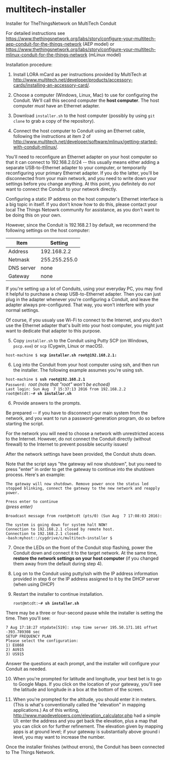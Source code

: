 # multitech-installer
Installer for TheThingsNetwork on MultiTech Conduit

For detailed instructions see https://www.thethingsnetwork.org/labs/story/configure-your-multitech-aep-conduit-for-the-things-network (AEP model) or https://www.thethingsnetwork.org/labs/story/configure-your-multitech-mlinux-conduit-for-the-things-network (mLinux model)

Installation procedure:

1. Install LORA mCard as per instructions provided by MultiTech at
<http://www.multitech.net/developer/products/accessory-cards/installing-an-accessory-card/>.

2. Choose a computer (Windows, Linux, Mac) to use for configuring the Conduit. We'll call
this second computer the **host computer**. The host computer *must* have an Ethernet adapter.

3. Download `installer.sh` to the host computer (possibly
by using `git clone` to grab a copy of the repository). 

4. Connect the host computer to Conduit using an Ethernet cable, following the instructions at item 2 of
<http://www.multitech.net/developer/software/mlinux/getting-started-with-conduit-mlinux/>.

 You'll need to reconfigure an Ethernet adapter on your host computer so 
that it can connect to 192.168.2.0/24 -- this usually means either adding a
separate USB-to-Ethernet adapter to your computer, or temporarily reconfiguring
your primary Ethernet adapter. If you do the latter, you'll be disconnected
from your main network, and you need to write down your settings before you 
change anything. At this point, you definitely do *not* want to connect the Conduit
to your network directly.

 Configuring a static IP address on the host computer's Ethernet interface is a big topic in itself. If you
don't know how to do this, please contact your local The Things Netowrk community for
assistance, as you don't want to be doing this on your own.

 However, since the Conduit is 192.168.2.1 by default, we recommend the following settings on the host computer:

 Item|Setting
 ----|-------
 Address|192.168.2.2
 Netmask|255.255.255.0
 DNS server|none
 Gateway|none

 If you're setting up a lot of Conduits, using your everyday PC, you may find it helpful to purchase a cheap
USB-to-Ethernet adapter. Then you can just plug in the adapter whenever you're configuring a Conduit, and leave
the adapter always pre-configured. That way, you won't interfere with your normal settings.

 Of course, if you usualy use Wi-Fi to connect to the Internet, and you don't use the Ethernet adapter that's built
into your host computer, you might just want to dedicate that adapter to this purpose.  

5. Copy `installer.sh` to the Conduit using Putty SCP (on Windows, `pscp.exe`) or `scp` (Cygwin, Linux or macOS).

  `host-machine $ `**`scp installer.sh root@192.168.2.1:`**

6. Log into the Conduit from your host computer using ssh, and then run the installer. The following example assumes
you're using ssh.

  `host-machine $ `**`ssh root@192.168.2.1`**  
  `Password: `_root_ _(note that "root" won't be echoed)_  
  `Last login: Sun Aug  7 15:37:13 2016 from 192.168.2.2`  
  `root@mtcdt:~# `**`sh installer.sh`**

6. Provide answers to the prompts.  

 Be prepared -- if you have to disconnect your main system from the network, and you want to run a password-generation
 program, do so before starting the script.

   For the network you will need to choose a network with unrestricted access to the
   Internet. However, do not connect the Conduit directly (without firewall) to
   the Internet to prevent possible security issues!

   After the network settings have been provided, the Conduit shuts down. 

 Note that the script says "the gateway wil now shutdown", but you need to press "enter" in order to 
 get the gateway to continue into the shutdown process.  Here's an example:

 `The gateway will now shutdown. Remove power once the status led`   
 `stopped blinking, connect the gateway to the new network and reapply`  
 `power.`  

 `Press enter to continue`  
 _(press enter)_

 `Broadcast message from root@mtcdt (pts/0) (Sun Aug  7 17:08:03 2016):`  
  
 `The system is going down for system halt NOW!`  
 `Connection to 192.168.2.1 closed by remote host.`  
 `Connection to 192.168.2.1 closed.`  
 `-bash:myhost::/cygdrive/c/multitech-installer $ `

7. Once the
   LEDs on the front of the Conduit stop flashing, power the Conduit down and
   connect it to the target network. At the same time, **restore the network settings on your
   host computer** (if you changed them away from the default during step 4).

8. Log on to the Conduit using putty/ssh with the IP address information provided in
   step 6 or the IP address assigned to it by the DHCP server (when using DHCP)

9. Restart the installer to continue installation.

    `root@mtcdt:~# `**`sh installer.sh`**

 There may be a three or four-second pause while the installer is setting the time. Then you'll see:

  `7 Aug 17:18:27 ntpdate[519]: step time server 195.50.171.101 offset -393.789308 sec`  
  `SETUP FREQUENCY PLAN`  
  `Please select the configuration:`  
  `1) EU868`  
  `2) AU915`  
  `3) US915`  

 Answer the questions at each prompt, and the installer will configure your Conduit as needed.

10. When you're prompted for latitude and longitude, your best bet is to go to Google Maps. If you click on the location
 of your gateway, you'll see the latitude and longitude in a box at the bottom of the screen.

11. When you're prompted for the altitude, you should enter it in meters. (This is what's conventionally called the 
 "elevation" in mapping applications.) As of this writing, http://www.mapdevelopers.com/elevation_calculator.php 
 had a simple UI: enter the address and you get back the elevation, plus a map that you can click on for further 
 refinement. The elevation given by mapping apps is at ground level; if your gateway is substantially above ground i
 level, you may want to increase the number. 

Once the installer finishes (without errors), the Conduit has been connected to The Things Network.
